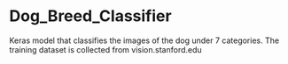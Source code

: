 # Dog_Breed_Classifier
Keras model that classifies the images of the dog under 7 categories.
The training dataset is collected from vision.stanford.edu

